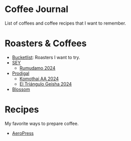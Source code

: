 # Coffee Journal

List of coffees and coffee recipes that I want to remember.

# Roasters & Coffees

 - [Bucketlist](roasters/bucketlist.md): Roasters I want to try.
 - [SEY](roasters/sey.md)
   - [Rumudamo 2024](roasters/sey.md#rumudamo-2024)
 - [Prodigal](roasters/prodigal.md)
   - [Komothai AA 2024](roasters/prodigal.md#komothai-aa-2024)
   - [El Triángulo Geisha 2024](roasters/prodigal.md#el-triángulo-geisha-2024)
 - [Blossom](roasters/blossom.md)

# Recipes

My favorite ways to prepare coffee.

 - [AeroPress](recipes/aeropress.md)